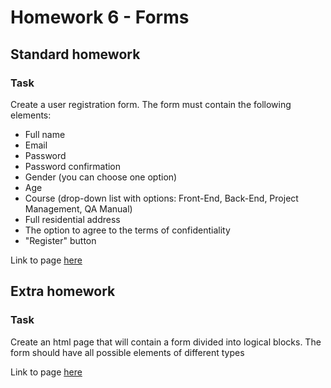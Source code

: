# Homework 6 - Forms

## Standard homework   
### Task 
Create a user registration form. The form must contain the following elements:
- Full name 
- Email 
- Password 
- Password confirmation 
- Gender (you can choose one option)
- Age 
- Course (drop-down list with options: Front-End, Back-End, Project Management, QA Manual)
- Full residential address 
- The option to agree to the terms of confidentiality
- "Register" button  

Link to page [here](https://ruslana-p.github.io/Beetroot_Academy_Homeworks/Homework-06_Forms/index.html)

## Extra homework 
### Task 
Create an html page that will contain a form divided into logical blocks. 
The form should have all possible elements of different types   

Link to page [here](https://ruslana-p.github.io/Beetroot_Academy_Homeworks/Homework-06_Forms/index2.html)